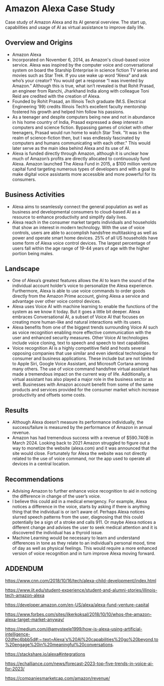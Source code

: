 # Amazon Alexa Case Study
Case study of Amazon Alexa and its AI general overview. The start up, capabilities and usage of AI as virtual assistance to improve daily life. 
## Overview and Origins
* Amazon Alexa
* Incorporated on November 6, 2014, as Amazon's cloud-based voice service. Alexa was inspired by the computer voice and conversational system on board the Starship Enterprise in science fiction TV series and movies such as Star Trek.
If you use wake up word “Alexa” and ask who’s your creator? You would get a response “I was invented by Amazon.” Although this is true, what isn’t revealed is that Rohit Prasad, an engineer from Ranchi, Jharkhand India along with colleague Toni Reid are credited with the creation of Alexa.
* Founded by Rohit Prasad, an Illinois Tech graduate (M.S. Electrical Engineering ’99) credits Illinois Tech’s excellent faculty mentorship fostered his growth and helped him follow his passions. 
* As a teenager and despite computers being new and not in abundance in his home country of India, Prasad expressed a deep interest in computers and science fiction. Bypassing games of cricket with other teenagers, Prasad would run home to watch Star Trek. "It was in the realm of science-fiction then, but I was endlessly fascinated by computers and humans communicating with each other." This would later serve as the main idea behind Alexa and its use of AI.
* Alexa is funded directly through Amazon, although it is unclear how much of Amazon’s profits are directly allocated to continuously fund Alexa. Amazon launched The Alexa Fund in 2015, a $100 million venture capital fund targeting numerous types of developers and with a goal to make digital voice assistants more accessible and more powerful for its consumers.
## Business Activities
* Alexa aims to seamlessly connect the general population as well as business and developmental consumers to cloud-based AI as a resource to enhance productivity and simplify daily lives. 
* Alexa reach in the consumer market targets individuals and households that show an interest in modern technology. With the use of voice controls, users are able to accomplish handsfree multitasking as well as power and operate smart home devices. 25% of all US households have some form of Alexa voice control devices. The largest percentage of users fall within the age range of 19-44 years of age with the higher portion being males.  
## Landscape
* One of Alexa’s greatest features allows the AI to learn the sound of the individual account holder’s voice to personalize the Alexa experience. Furthermore, Alexa is able to use voice commands to order goods directly from the Amazon Prime account, giving Alexa a service and advantage over other voice control devices. 
* Alexa uses Voice AI with machine learning to enable the functions of the system as we know it today. But it goes a little bit deeper. Alexa embraces Conversational AI, a subset of Voice AI that focuses on creating more human-like and natural interactions with its users. 
* Alexa benefits from one of the biggest trends surrounding Voice AI such as voice recognition enabling more effective communication with the user and enhanced security measures. Other Voice AI technologies include voice cloning, text to speech and speech to text capabilities.
* Voice recognition AI is a highly competitive field and hosts several opposing companies that use similar and even identical technologies for consumer and business applications. These include but are not limited to Apple Siri, Google Voice Assistant, and Microsoft Cortana among many others. 
The use of voice command handsfree virtual assistant has made a tremendous impact on the current way of life. Additionally, a virtual assistant has also played a major role in the business sector as well. Businesses with Amazon account benefit from some of the same products and services provided for the consumer market which increase productivity and offsets some costs. 
## Results
* Although Alexa doesn’t measure its performance individually, the success/failure is measured by the performance of Amazon in annual revenue. 
* Amazon has had tremendous success with a revenue of $590.740B in March 2024. Looking back to 2021 Amazon struggled to figure out a way to monetize the website (alexa.com) and it was announced that the site would close. Fortunately for Alexa the website was not directly related to the use of voice command, nor the app used to operate all devices in a central location. 
## Recommendations
* Advising Amazon to further enhance voice recognition to aid in noticing the difference in change of the user’s voice. 
* I believe this could aid in a medical emergency. For example, Alexa notices a difference in the voice, starts by asking if there is anything thing that the individual is or isn’t aware of. Perhaps Alexa notices slurred speech patterns from the user, diagnosing that this could potentially be a sign of a stroke and calls 911. Or maybe Alexa notices a different change and advises the user to seek medical attention and it is discovered the individual has a thyroid issue. 
* Machine Learning would be necessary to learn and understand differences in tone as they relate to an individual’s personal mood, time of day as well as physical feelings. This would require a more enhanced version of voice recognition and in turn improve Alexa moving forward. 

## ADDENDUM
 https://www.cnn.com/2018/10/16/tech/alexa-child-development/index.html

 https://www.iit.edu/student-experience/student-and-alumni-stories/illinois-tech-amazon-alexa

 https://developer.amazon.com/en-US/alexa/alexa-fund-venture-capital
 
 https://www.forbes.com/sites/ilkerkoksal/2018/10/10/whos-the-amazon-alexa-target-market-anyway/

 https://medium.com/@amysteele1999/how-is-alexa-using-artificial-intelligence-02dfec4bbb5d#:~:text=Alexa's%20AI%20capabilities%20go%20beyond,to%20engage%20in%20meaningful%20conversations.

 https://stackshare.io/alexa#integrations

 https://echalliance.com/news/forecast-2023-top-five-trends-in-voice-ai-for-2023/

 https://companiesmarketcap.com/amazon/revenue/


